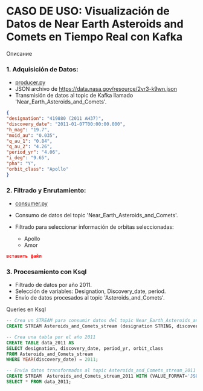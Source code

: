 # CASO DE USO: Visualización de Datos de Near Earth Asteroids and Comets  en Tiempo Real con Kafka

Описание

### 1. Adquisición de Datos:

- [producer.py](producer.py) 
- JSON archivo de https://data.nasa.gov/resource/2vr3-k9wn.json
- Transmisión de datos al topic de Kafka llamado 'Near_Earth_Asteroids_and_Comets'.

```json
{
"designation": "419880 (2011 AH37)",
"discovery_date": "2011-01-07T00:00:00.000",
"h_mag": "19.7",
"moid_au": "0.035",
"q_au_1": "0.84",
"q_au_2": "4.26",
"period_yr": "4.06",
"i_deg": "9.65",
"pha": "Y",
"orbit_class": "Apollo"
}
```
### 2. Filtrado y Enrutamiento:
- [consumer.py](consumer.py)
- Consumo de datos del topic 'Near_Earth_Asteroids_and_Comets'.
- Filtrado para seleccionar información de orbitas seleccionadas: 

  - Apollo
  - Amor

```json
вставить файл
```
### 3. Procesamiento con Ksql
- Filtrado de datos por año 2011.
- Selección de variables: Designation, Discovery_date, period.
- Envío de datos procesados al topic 'Asteroids_and_Comets'.

Queries en Ksql
 ```sql
-- Crea un STREAM para consumir datos del topic Near_Earth_Asteroids_and_Comets_Orbits_Apollo_Amor
CREATE STREAM Asteroids_and_Comets_stream (designation STRING, discovery_date STRING, h_mag FLOAT, moid_au FLOAT, q_au_1 FLOAT, q_au_2 FLOAT, period_yr FLOAT,i_deg FLOAT, pha STRING, orbit_class STRING) WITH (KAFKA_TOPIC='Near_Earth_Asteroids_and_Comets_Orbits_Apollo_Amor', VALUE_FORMAT='JSON');

-- Crea una tabla por el año 2011
CREATE TABLE data_2011 AS
SELECT designation, discovery_date, period_yr, orbit_class
FROM Asteroids_and_Comets_stream
WHERE YEAR(discovery_date) = 2011;

-- Envia datos transformados al topic Asteroids_and_Comets_stream_2011
CREATE STREAM  Asteroids_and_Comets_stream_2011 WITH (VALUE_FORMAT='JSON') AS
SELECT * FROM data_2011;

```
